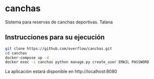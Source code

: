 # canchas
Sistema para reservas de canchas deportivas. Talana

## Instrucciones para su ejecución
```bash
git clone https://github.com/overflow/canchas.git 
cd canchas
docker-compose up -d 
docker exec -i canchas python manage.py create_user EMAIL PASSWORD
```
La aplicación estará disponible en http://localhost:8080
